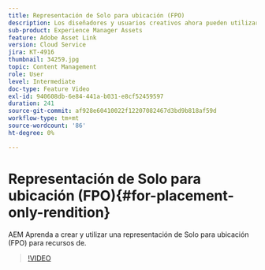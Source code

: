 ```yaml
---
title: Representación de Solo para ubicación (FPO)
description: Los diseñadores y usuarios creativos ahora pueden utilizar los recursos de Adobe Experience Manager en sus aplicaciones de escritorio de Adobe Creative Cloud favoritas. La extensión de Adobe Asset Link para Adobe Creative Cloud AEM Enterprise amplía la capacidad de buscar, examinar, ordenar, previsualizar, cargar recursos, extraer, modificar, registrar y ver metadatos de recursos en herramientas de Creative Cloud como Adobe Photoshop, InDesign y Illustrator.
sub-product: Experience Manager Assets
feature: Adobe Asset Link
version: Cloud Service
jira: KT-4916
thumbnail: 34259.jpg
topic: Content Management
role: User
level: Intermediate
doc-type: Feature Video
exl-id: 940608db-6e84-441a-b031-e8cf52459597
duration: 241
source-git-commit: af928e60410022f12207082467d3bd9b818af59d
workflow-type: tm+mt
source-wordcount: '86'
ht-degree: 0%

---
```


# Representación de Solo para ubicación (FPO){#for-placement-only-rendition}

AEM Aprenda a crear y utilizar una representación de Solo para ubicación (FPO) para recursos de.

>[!VIDEO](https://video.tv.adobe.com/v/34259?quality=12&learn=on)

